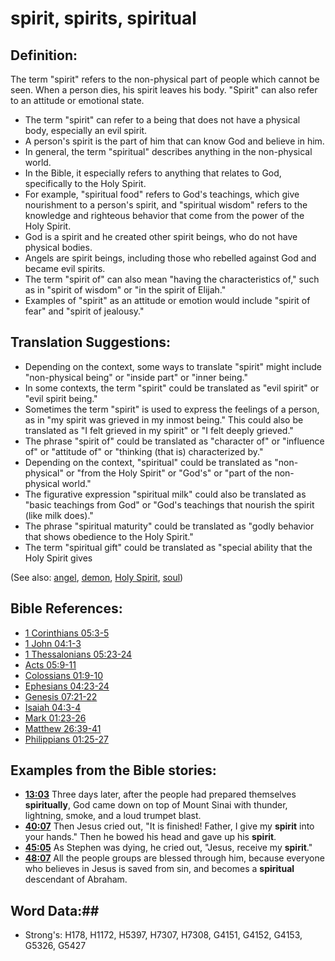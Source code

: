 # spirit, spirits, spiritual #

## Definition: ##

The term "spirit" refers to the non-physical part of people which cannot be seen. When a person dies, his spirit leaves his body. "Spirit" can also refer to an attitude or emotional state.

* The term "spirit" can refer to a being that does not have a physical body, especially an evil spirit.
* A person's spirit is the part of him that can know God and believe in him.
* In general, the term "spiritual" describes anything in the non-physical world.
* In the Bible, it especially refers to anything that relates to God, specifically to the Holy Spirit.
* For example, "spiritual food" refers to God's teachings, which give nourishment to a person's spirit, and "spiritual wisdom" refers to the knowledge and righteous behavior that come from the power of the Holy Spirit.
* God is a spirit and he created other spirit beings, who do not have physical bodies.
* Angels are spirit beings, including those who rebelled against God and became evil spirits.
* The term "spirit of" can also mean "having the characteristics of," such as in "spirit of wisdom" or "in the spirit of Elijah."
* Examples of "spirit" as an attitude or emotion would include "spirit of fear" and "spirit of jealousy."

## Translation Suggestions: ##

* Depending on the context, some ways to translate "spirit" might include "non-physical being" or "inside part" or "inner being."
* In some contexts, the term "spirit" could be translated as "evil spirit" or "evil spirit being."
* Sometimes the term "spirit" is used to express the feelings of a person, as in "my spirit was grieved in my inmost being." This could also be translated as "I felt grieved in my spirit" or "I felt deeply grieved."
* The phrase "spirit of" could be translated as "character of" or "influence of" or "attitude of" or "thinking (that is) characterized by."
* Depending on the context, "spiritual" could be translated as "non-physical" or "from the Holy Spirit" or "God's" or "part of the non-physical world."
* The figurative expression "spiritual milk" could also be translated as "basic teachings from God" or "God's teachings that nourish the spirit (like milk does)."
* The phrase "spiritual maturity" could be translated as "godly behavior that shows obedience to the Holy Spirit."
* The term "spiritual gift" could be translated as "special ability that the Holy Spirit gives

(See also: [angel](angel.md), [demon](demon.md), [Holy Spirit](holyspirit.md), [soul](soul.md))

## Bible References: ##

* [1 Corinthians 05:3-5](rc://en/tn/help/1co/05/03)
* [1 John 04:1-3](rc://en/tn/help/1jn/04/01)
* [1 Thessalonians 05:23-24](rc://en/tn/help/1th/05/23)
* [Acts 05:9-11](rc://en/tn/help/act/05/09)
* [Colossians 01:9-10](rc://en/tn/help/col/01/09)
* [Ephesians 04:23-24](rc://en/tn/help/eph/04/23)
* [Genesis 07:21-22](rc://en/tn/help/gen/07/21)
* [Isaiah 04:3-4](rc://en/tn/help/isa/04/03)
* [Mark 01:23-26](rc://en/tn/help/mrk/01/23)
* [Matthew 26:39-41](rc://en/tn/help/mat/26/39)
* [Philippians 01:25-27](rc://en/tn/help/php/01/25)

## Examples from the Bible stories: ##

* __[13:03](rc://en/tn/help/obs/13/03)__ Three days later, after the people had prepared themselves __spiritually__, God came down on top of Mount Sinai with thunder, lightning, smoke, and a loud trumpet blast.
* __[40:07](rc://en/tn/help/obs/40/07)__ Then Jesus cried out, "It is finished! Father, I give my __spirit__  into your hands." Then he bowed his head and gave up his __spirit__.
* __[45:05](rc://en/tn/help/obs/45/05)__ As Stephen was dying, he cried out, "Jesus, receive my __spirit__."
* __[48:07](rc://en/tn/help/obs/48/07)__ All the people groups are blessed through him, because everyone who believes in Jesus is saved from sin, and becomes a __spiritual__  descendant of Abraham.


## Word Data:##

* Strong's: H178, H1172, H5397, H7307, H7308, G4151, G4152, G4153, G5326, G5427
